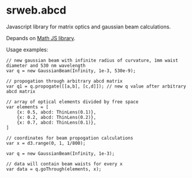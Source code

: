 # srweb.abcd

Javascript library for matrix optics and gaussian beam calculations.

Depands on [Math JS library](http://mathjs.org/).

Usage examples:

```
// new gaussian beam with infinite radius of curvature, 1mm waist diameter and 530 nm wavelength
var q = new GaussianBeam(Infinity, 1e-3, 530e-9); 

// propogation through arbitrary abcd matrix
var q1 = q.propogate([[a,b], [c,d]]); // new q value after arbitrary abcd matrix
```

```
// array of optical elements divided by free space
var elements = [
    {x: 0.5, abcd: ThinLens(0.1)},
    {x: 0.2, abcd: ThinLens(0.2)},
    {x: 0.7, abcd: ThinLens(0.1)},
]

// coordinates for beam propogation calculations
var x = d3.range(0, 1, 1/800);

var q = new GaussianBeam(Infinity, 1e-3);

// data will contain beam waists for every x
var data = q.goThrough(elements, x);
```
